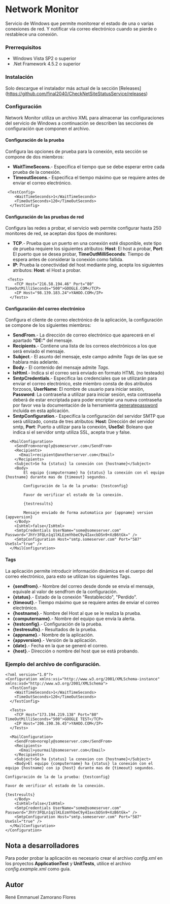 # Network Monitor

Servicio de Windows que permite monitorear el estado de una o varias conexiones de red. Y notificar vía correo electrónico cuando se pierde o restablece una conexión.

### Prerrequisitos

- Windows Vista SP2 o superior
- .Net Framework 4.5.2 o superior


### Instalación

Solo descargue el instalador más actual de la sección [Releases] (https://github.com/final2040/CheckNetSiteStatusService/releases)

### Configuración
Network Monitor utiliza un archivo XML para almacenar las configuraciones del servicio de Windows a continuación se describen las secciones de configuración que componen el archivo.

#### Configuración de la prueba

Configura las opciones de prueba para la conexión, esta sección se compone de dos miembros:

- **WaitTimeSecons**.- Especifica el tiempo que se debe esperar entre cada prueba de la conexión.
- **TimeoutSecons**.- Especifica el tiempo máximo que se requiere antes de enviar el correo electrónico.
```
 <TestConfig>
    <WaitTimeSeconds>1</WaitTimeSeconds>
    <TimeOutSeconds>120</TimeOutSeconds>
  </TestConfig>
```

#### Configuración de las pruebas de red

Configura las redes a probar, el servicio web permite configurar hasta 250 monitores de red, se aceptan dos tipos de monitores:

- **TCP**.- Prueba que un puerto en una conexión esté disponible, este tipo de prueba requiere los siguientes atributos: **Host**: El host a probar, **Port**: El puerto que se desea probar, **TimeOutMilliSeconds**: Tiempo de espera antes de considerar la conexión como fallida.
- **IP**: Prueba la conectividad del host mediante ping, acepta los siguientes atributos: **Host**: el Host a probar.
```
 <Tests>
    <TCP Host="216.58.194.46" Port="80" TimeOutMilliSeconds="500">GOOGLE.COM</TCP>
    <IP Host="98.139.183.24">YAHOO.COM</IP>
  </Tests>
```
#### Configuración del correo electrónico

Configura el cliente de correo electrónico de la aplicación, la configuración se compone de los siguientes miembros:

- **SendFrom**.- La dirección de correo electrónico que aparecerá en el apartado **"DE:"** del mensaje.
- **Recipients**.- Contiene una lista de los correos electrónicos a los que será enviado el mensaje.
- **Subject**.- El asunto del mensaje, este campo admite *Tags* de las que se hablara más adelante.
- **Body**.- El contenido del mensaje admite *Tags*.
- **IsHtml**.- Indica si el correo será enviado en formato HTML (no testeado)
- **SmtpCredentials**.- Especifica las credenciales que se utilizarán para enviar el correo electrónico, este miembro consta de dos atributos forzosos, **UserName**: El nombre de usuario para iniciar sesión, **Password**: La contraseña a utilizar para iniciar sesión, esta contraseña deberá de estar encriptada para poder encriptar una nueva contraseña por favor vea la documentación de la herramienta [generatepassword](GeneratePassword.md) incluida en esta aplicación.
- **SmtpConfiguration**.- Especifica la configuración del servidor SMTP que será utilizado, consta de tres atributos: **Host**: Dirección del servidor smtp, **Port**: Puerto a utilizar para la conexión, **UseSsl**: Boleano que indica si el servidor smtp utiliza SSL, acepta true y false.
```
  <MailConfiguration>
    <SendFrom>noreply@someserver.com</SendFrom>
    <Recipients>
      <Email>recipient@anotherserver.com</Email>	  
    </Recipients>
    <Subject>Se ha {status} la conexión con {hostname}</Subject>
    <Body>
        El equipo {computername} ha {status} la conexión con el equipo {hostname} durante mas de {timeout} segundos.

        Configuración de la de la prueba: {testconfig}

        Favor de verificar el estado de la conexión.

        {testresults}

        Mensaje enviado de forma automatica por {appname} version {appversion}
    </Body>
    <IsHtml>false</IsHtml>
    <SmtpCredentials UserName="some@someserver.com" Password="JhYr3FQLn1q1lKLEzmYhbeC9y4IaxcbDSn9+XzB6tGk=" />
    <SmtpConfiguration Host="smtp.someserver.com" Port="587" UseSsl="true" />
  </MailConfiguration>
```

#### Tags

La aplicación permite introducir información dinámica en el cuerpo del correo electrónico, para esto se utilizan los siguientes Tags.

- **{sendfrom}**.- Nombre del correo desde donde se envía el mensaje, equivale al valor de sendfrom de la configuración.
- **{status}**.- Estado de la conexión "Restablecido", "Perdido".
- **{timeout}**.- Tiempo máximo que se requiere antes de enviar el correo electrónico.
- **{hostname}**.- Nombre del Host al que se le realiza la prueba.
- **{computername}**.- Nombre del equipo que envía la alerta.
- **{testconfig}**.- Configuración de la prueba.
- **{testresults}**.- Resultados de la prueba.
- **{appname}**.- Nombre de la aplicación.
- **{appversion}**.- Versión de la aplicación.
- **{date}**.- Fecha en la que se generó el correo.
- **{host}**.- Dirección o nombre del host que se está probando.

### Ejemplo del archivo de configuración.
```
<?xml version="1.0"?>
<Configuration xmlns:xsi="http://www.w3.org/2001/XMLSchema-instance" xmlns:xsd="http://www.w3.org/2001/XMLSchema">
  <TestConfig>
    <WaitTimeSeconds>1</WaitTimeSeconds>
    <TimeOutSeconds>120</TimeOutSeconds>
  </TestConfig>

  <Tests>
    <TCP Host="173.194.219.138" Port="80" TimeOutMilliSeconds="500">GOOGLE TEST</TCP>
    <IP Host="206.190.36.45">YAHOO.COM</IP>
  </Tests>
  
  <MailConfiguration>
    <SendFrom>noreply@someserver.com</SendFrom>
    <Recipients>
      <Email>yourmail@someserver.com</Email>
    </Recipients>
    <Subject>Se ha {status} la conexion con {hostname}</Subject>
    <Body>El equipo {computername} ha {status} la conexión con el equipo {hostname} con ip {host} durante mas de {timeout} segundos.
    
Configuración de la de la prueba: {testconfig}
      
Favor de verificar el estado de la conexión.
      
{testresults}
    </Body>
    <IsHtml>false</IsHtml>
    <SmtpCredentials UserName="some@someserver.com" Password="JhYr3FQLn1q1lKLEzmYhbeC9y4IaxcbDSn9+XzB6tGk=" />
    <SmtpConfiguration Host="smtp.someserver.com" Port="587" UseSsl="true" />
  </MailConfiguration>
</Configuration>
```

## Nota a desarrolladores

Para poder probar la aplicación es necesario crear el archivo *config.xml* en los proyectos **ApplicationTest** y **UnitTests**, utilice el archivo *config.example.xml* como guía.

## Autor

René Emmanuel Zamorano Flores

